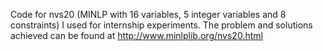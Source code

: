 Code for nvs20 (MINLP with 16 variables, 5 integer variables and 8 constraints) I used for internship experiments. The problem and solutions achieved can be found at http://www.minlplib.org/nvs20.html
